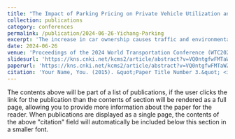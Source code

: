 ```yaml
---
title: "The Impact of Parking Pricing on Private Vehicle Utilization and Public Transport Shift:A Case Study of Yichang"
collection: publications
category: conferences
permalink: /publication/2024-06-26-Yichang-Parking
excerpt: 'The increase in car ownership causes traffic and environmental problems in cities around the world.Parking pricing is a sufficient method to reduce unnecessary private vehicle use and encourage public transport development,which can balance the supply and demand and improve air quality.The present study endeavours to investigate the influence of parking pricing on private vehicle utilization and the corresponding shift towards public transport adoption.To this end,a generalized-cost-based method was proposed and applied to the city of Yichang as an illustrative case for analysis.The empirical findings of the investigation demonstrate that the current parking fee of 3.5 CNY per hour in Yichang has indeed exerted a positive impact,causing approximately 32.08%of drivers to transition using public transport.Nevertheless,this percentage falls notably below that observed in other Chinese and international cities,indicating the potential for further optimization.To augment the effectiveness of the parking pricing scheme,it is suggested that Yichang considers a substantial increase in the hourly parking fee,ranging from 7 to 11 CNY.Such a measure is projected to elicit a more substantial behavioural shift,with an estimated 50%to 100%of the increment would appear in the public transport share.In addition to its practical implications,the proposed generalized-cost-based method can serve as a tool for governmental entities,aiding in the adjustment of parking pricing strategies and enabling more targeted policy adjustments. '
date: 2024-06-26
venue: 'Proceedings of the 2024 World Transportation Conference (WTC2024) (Transportation Planning and Air Transportation)'
slidesurl: 'https://kns.cnki.net/kcms2/article/abstract?v=VQ0ntgfwFMTaWZKP2j21_clicbVfbFlVkvMEF4NhGEXPNgltHeTmzJVH6yj0UXxvpEpA5z05Zc0PR47lCb8AqBV_98M9obiApCVNIP3j6MTaQkdNWNLufEzFLS01cXfckblLhKgNPVs5xO-PXPbQYe1nCzAh0JZNPFldKGZgwhpB_ognCsxXMJw3hWQZqEFyOG_UPxfwX276uRYOcZjERw==&uniplatform=NZKPT&language=CHS'
paperurl: 'https://kns.cnki.net/kcms2/article/abstract?v=VQ0ntgfwFMTaWZKP2j21_clicbVfbFlVkvMEF4NhGEXPNgltHeTmzJVH6yj0UXxvpEpA5z05Zc0PR47lCb8AqBV_98M9obiApCVNIP3j6MTaQkdNWNLufEzFLS01cXfckblLhKgNPVs5xO-PXPbQYe1nCzAh0JZNPFldKGZgwhpB_ognCsxXMJw3hWQZqEFyOG_UPxfwX276uRYOcZjERw==&uniplatform=NZKPT&language=CHS'
citation: 'Your Name, You. (2015). &quot;Paper Title Number 3.&quot; <i>Journal 1</i>. 1(3).'
---
```


The contents above will be part of a list of publications, if the user clicks the link for the publication than the contents of section will be rendered as a full page, allowing you to provide more information about the paper for the reader. When publications are displayed as a single page, the contents of the above "citation" field will automatically be included below this section in a smaller font.
